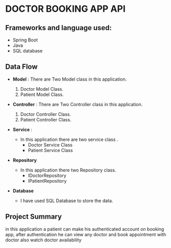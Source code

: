# DOCTOR BOOKING APP API

## Frameworks and language used:
-  Spring Boot
-  Java
-  SQL database

## Data Flow

* **Model** :
  There are Two Model class in this application.
    1. Doctor Model Class.
    2. Patient Model Class.


* **Controller** :
  There are Two Controller class in this application.

    1. Doctor Controller Class.
    2. Patient Controller Class.


* **Service** :

    * In this application there are two service class .
        * Doctor Service Class
        * Patient Service Class

* **Repository**

    * In this application there two Repository class.
        * IDoctorRepository
        * IPatientRepository

* **Database**

    * I have used SQL Database to store the data.

## Project Summary

in this application a patient can make his authenticated account on booking app, after authentication he can view any doctor and book appointment with doctor also watch doctor availability
